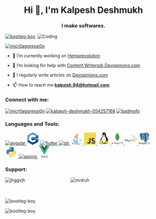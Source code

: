 <h1 align="center">Hi 👋, I'm Kalpesh Deshmukh</h1>
<h3 align="center">I make softwares.</h3>
<img align="right" alt="Coding" width="400" src="https://i.gifer.com/31Kl.gif">

<p align="left"> <a href="https://github.com/ryo-ma/github-profile-trophy"><img src="https://github-profile-trophy.vercel.app/?username=bootleg-boy" alt="bootleg-boy" /></a> </p>

<p align="left"> <a href="https://twitter.com/micr0aggressi0n" target="blank"><img src="https://img.shields.io/twitter/follow/micr0aggressi0n?logo=twitter&style=for-the-badge" alt="micr0aggressi0n" /></a> </p>

- 🔭 I’m currently working on [Hemprevolution](www.hemprevolution.org)

- 🤝 I’m looking for help with [Content Writers@ Devopinions.com](www.devopinions.com)

- 📝 I regularly write articles on [Devopinions.com](Devopinions.com)

- 📫 How to reach me **kalpesh.94@hotmail.com**

<h3 align="left">Connect with me:</h3>
<p align="left">
<a href="https://twitter.com/micr0aggressi0n" target="blank"><img align="center" src="https://raw.githubusercontent.com/rahuldkjain/github-profile-readme-generator/master/src/images/icons/Social/twitter.svg" alt="micr0aggressi0n" height="30" width="40" /></a>
<a href="https://linkedin.com/in/kalpesh-deshmukh-054257168" target="blank"><img align="center" src="https://raw.githubusercontent.com/rahuldkjain/github-profile-readme-generator/master/src/images/icons/Social/linked-in-alt.svg" alt="kalpesh-deshmukh-054257168" height="30" width="40" /></a>
<a href="https://www.hackerrank.com/badmofo" target="blank"><img align="center" src="https://raw.githubusercontent.com/rahuldkjain/github-profile-readme-generator/master/src/images/icons/Social/hackerrank.svg" alt="badmofo" height="30" width="40" /></a>
</p>

<h3 align="left">Languages and Tools:</h3>
<p align="left"> <a href="https://angular.io" target="_blank" rel="noreferrer"> <img src="https://angular.io/assets/images/logos/angular/angular.svg" alt="angular" width="40" height="40"/> </a> <a href="https://www.w3schools.com/cpp/" target="_blank" rel="noreferrer"> <img src="https://raw.githubusercontent.com/devicons/devicon/master/icons/cplusplus/cplusplus-original.svg" alt="cplusplus" width="40" height="40"/> </a> <a href="https://flutter.dev" target="_blank" rel="noreferrer"> <img src="https://www.vectorlogo.zone/logos/flutterio/flutterio-icon.svg" alt="flutter" width="40" height="40"/> </a> <a href="https://git-scm.com/" target="_blank" rel="noreferrer"> <img src="https://www.vectorlogo.zone/logos/git-scm/git-scm-icon.svg" alt="git" width="40" height="40"/> </a> <a href="https://www.java.com" target="_blank" rel="noreferrer"> <img src="https://raw.githubusercontent.com/devicons/devicon/master/icons/java/java-original.svg" alt="java" width="40" height="40"/> </a> <a href="https://developer.mozilla.org/en-US/docs/Web/JavaScript" target="_blank" rel="noreferrer"> <img src="https://raw.githubusercontent.com/devicons/devicon/master/icons/javascript/javascript-original.svg" alt="javascript" width="40" height="40"/> </a> <a href="https://www.linux.org/" target="_blank" rel="noreferrer"> <img src="https://raw.githubusercontent.com/devicons/devicon/master/icons/linux/linux-original.svg" alt="linux" width="40" height="40"/> </a> <a href="https://www.mongodb.com/" target="_blank" rel="noreferrer"> <img src="https://raw.githubusercontent.com/devicons/devicon/master/icons/mongodb/mongodb-original-wordmark.svg" alt="mongodb" width="40" height="40"/> </a> <a href="https://www.mysql.com/" target="_blank" rel="noreferrer"> <img src="https://raw.githubusercontent.com/devicons/devicon/master/icons/mysql/mysql-original-wordmark.svg" alt="mysql" width="40" height="40"/> </a> <a href="https://www.postgresql.org" target="_blank" rel="noreferrer"> <img src="https://raw.githubusercontent.com/devicons/devicon/master/icons/postgresql/postgresql-original-wordmark.svg" alt="postgresql" width="40" height="40"/> </a> <a href="https://www.python.org" target="_blank" rel="noreferrer"> <img src="https://raw.githubusercontent.com/devicons/devicon/master/icons/python/python-original.svg" alt="python" width="40" height="40"/> </a> <a href="https://spring.io/" target="_blank" rel="noreferrer"> <img src="https://www.vectorlogo.zone/logos/springio/springio-icon.svg" alt="spring" width="40" height="40"/> </a> <a href="https://vuejs.org/" target="_blank" rel="noreferrer"> <img src="https://raw.githubusercontent.com/devicons/devicon/master/icons/vuejs/vuejs-original-wordmark.svg" alt="vuejs" width="40" height="40"/> </a> </p>

<h3 align="left">Support:</h3>
<p><a href="https://www.buymeacoffee.com/ jhggvjh"> <img align="left" src="https://cdn.buymeacoffee.com/buttons/v2/default-yellow.png" height="50" width="210" alt=" jhggvjh" /></a><a href="https://ko-fi.com/mnkuh"> <img align="left" src="https://cdn.ko-fi.com/cdn/kofi3.png?v=3" height="50" width="210" alt="mnkuh" /></a></p><br><br>

<p>&nbsp;<img align="center" src="https://github-readme-stats.vercel.app/api?username=bootleg-boy&show_icons=true&locale=en" alt="bootleg-boy" /></p>

<p><img align="center" src="https://github-readme-streak-stats.herokuapp.com/?user=bootleg-boy&" alt="bootleg-boy" /></p>
